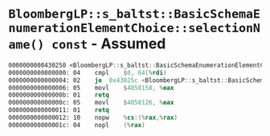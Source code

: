 # `BloombergLP::s_baltst::BasicSchemaEnumerationElementChoice::selectionName() const` - Assumed

```nasm
0000000000430250 <BloombergLP::s_baltst::BasicSchemaEnumerationElementChoice::selectionName() const>:
0000000000000000: 04	cmpl	$0, 64(%rdi)
0000000000000004: 02	je	0x43025c <BloombergLP::s_baltst::BasicSchemaEnumerationElementChoice::selectionName() const+0xc>
0000000000000006: 05	movl	$4858158, %eax
000000000000000b: 01	retq	
000000000000000c: 05	movl	$4858126, %eax
0000000000000011: 01	retq	
0000000000000012: 10	nopw	%cs:(%rax,%rax)
000000000000001c: 04	nopl	(%rax)
```
